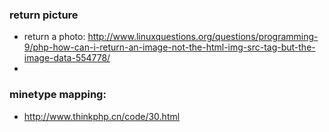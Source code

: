 ### return picture
* return a photo: http://www.linuxquestions.org/questions/programming-9/php-how-can-i-return-an-image-not-the-html-img-src-tag-but-the-image-data-554778/
* 

### minetype mapping:
* http://www.thinkphp.cn/code/30.html
